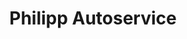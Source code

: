 ---
title: "Philipp Autoservice"
url: /zell-im-wiesental/philipp-autoservice/
shop: Autowerkstatt
---